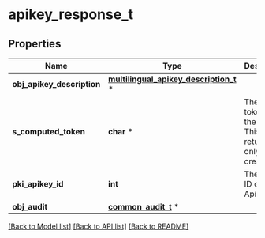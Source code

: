 # apikey_response_t

## Properties
Name | Type | Description | Notes
------------ | ------------- | ------------- | -------------
**obj_apikey_description** | [**multilingual_apikey_description_t**](multilingual_apikey_description.md) \* |  | 
**s_computed_token** | **char \*** | The secret token for the API key.  This will be returned only on creation. | [optional] 
**pki_apikey_id** | **int** | The unique ID of the Apikey | 
**obj_audit** | [**common_audit_t**](common_audit.md) \* |  | 

[[Back to Model list]](../README.md#documentation-for-models) [[Back to API list]](../README.md#documentation-for-api-endpoints) [[Back to README]](../README.md)


